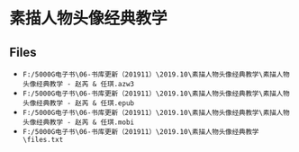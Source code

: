 # 素描人物头像经典教学

## Files

- `F:/5000G电子书\06-书库更新（201911）\2019.10\素描人物头像经典教学\素描人物头像经典教学 - 赵芮 & 任琪.azw3`
- `F:/5000G电子书\06-书库更新（201911）\2019.10\素描人物头像经典教学\素描人物头像经典教学 - 赵芮 & 任琪.epub`
- `F:/5000G电子书\06-书库更新（201911）\2019.10\素描人物头像经典教学\素描人物头像经典教学 - 赵芮 & 任琪.mobi`
- `F:/5000G电子书\06-书库更新（201911）\2019.10\素描人物头像经典教学\files.txt`

